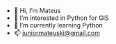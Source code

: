 - 👋 Hi, I’m Mateus
- 👀 I’m interested in Python for GIS 
- 🌱 I’m currently learning Python
- 📫 juniormateuski@gmail.com
